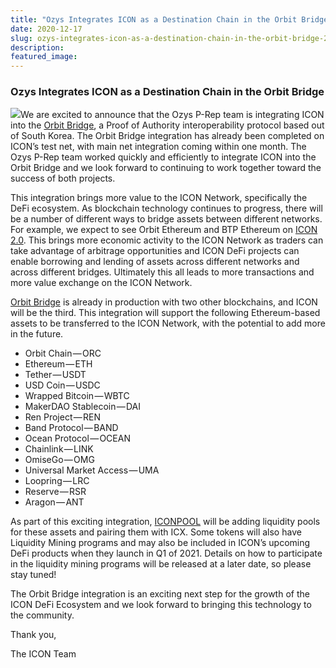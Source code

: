 ```yaml
---
title: "Ozys Integrates ICON as a Destination Chain in the Orbit Bridge"
date: 2020-12-17
slug: ozys-integrates-icon-as-a-destination-chain-in-the-orbit-bridge-2cf88f54360a
description:
featured_image:
---
```


### Ozys Integrates ICON as a Destination Chain in the Orbit Bridge

![](https://cdn-images-1.medium.com/max/800/0*Z87oiz4IK2e0SEy7)We are excited to announce that the Ozys P-Rep team is integrating ICON into the [Orbit Bridge](https://bridge.orbitchain.io/), a Proof of Authority interoperability protocol based out of South Korea. The Orbit Bridge integration has already been completed on ICON’s test net, with main net integration coming within one month. The Ozys P-Rep team worked quickly and efficiently to integrate ICON into the Orbit Bridge and we look forward to continuing to work together toward the success of both projects.

This integration brings more value to the ICON Network, specifically the DeFi ecosystem. As blockchain technology continues to progress, there will be a number of different ways to bridge assets between different networks. For example, we expect to see Orbit Ethereum and BTP Ethereum on [ICON 2.0](https://medium.com/helloiconworld/icon-2-0-introducing-a-new-blockchain-software-architecture-based-on-go-8874107a4e58). This brings more economic activity to the ICON Network as traders can take advantage of arbitrage opportunities and ICON DeFi projects can enable borrowing and lending of assets across different networks and across different bridges. Ultimately this all leads to more transactions and more value exchange on the ICON Network.

[Orbit Bridge](https://bridge.orbitchain.io/) is already in production with two other blockchains, and ICON will be the third. This integration will support the following Ethereum-based assets to be transferred to the ICON Network, with the potential to add more in the future.

* Orbit Chain — ORC
* Ethereum — ETH
* Tether — USDT
* USD Coin — USDC
* Wrapped Bitcoin — WBTC
* MakerDAO Stablecoin — DAI
* Ren Project — REN
* Band Protocol — BAND
* Ocean Protocol — OCEAN
* Chainlink — LINK
* OmiseGo — OMG
* Universal Market Access — UMA
* Loopring — LRC
* Reserve — RSR
* Aragon — ANT

As part of this exciting integration, [ICONPOOL](http://iconpool.io) will be adding liquidity pools for these assets and pairing them with ICX. Some tokens will also have Liquidity Mining programs and may also be included in ICON’s upcoming DeFi products when they launch in Q1 of 2021. Details on how to participate in the liquidity mining programs will be released at a later date, so please stay tuned!

The Orbit Bridge integration is an exciting next step for the growth of the ICON DeFi Ecosystem and we look forward to bringing this technology to the community.

Thank you,

The ICON Team

